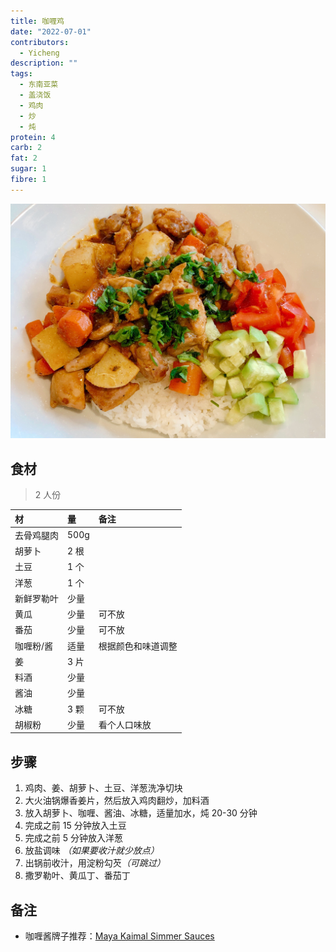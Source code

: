 ```yaml
---
title: 咖喱鸡
date: "2022-07-01"
contributors:
  - Yicheng
description: ""
tags:
  - 东南亚菜
  - 盖浇饭
  - 鸡肉
  - 炒
  - 炖
protein: 4
carb: 2
fat: 2
sugar: 1
fibre: 1
---
```


![咖喱鸡](./chicken_curry.jpg)

## 食材

> 2 人份

| 材         | 量   | 备注               |
| :--------- | :--- | :----------------- |
| 去骨鸡腿肉 | 500g |                    |
| 胡萝卜     | 2 根 |                    |
| 土豆       | 1 个 |                    |
| 洋葱       | 1 个 |                    |
| 新鲜罗勒叶 | 少量 |                    |
| 黄瓜       | 少量 | 可不放             |
| 番茄       | 少量 | 可不放             |
| 咖喱粉/酱  | 适量 | 根据颜色和味道调整 |
| 姜         | 3 片 |                    |
| 料酒       | 少量 |                    |
| 酱油       | 少量 |                    |
| 冰糖       | 3 颗 | 可不放             |
| 胡椒粉     | 少量 | 看个人口味放       |

## 步骤

1. 鸡肉、姜、胡萝卜、土豆、洋葱洗净切块
2. 大火油锅爆香姜片，然后放入鸡肉翻炒，加料酒
3. 放入胡萝卜、咖喱、酱油、冰糖，适量加水，炖 20-30 分钟
4. 完成之前 15 分钟放入土豆
5. 完成之前 5 分钟放入洋葱
6. 放盐调味 <em>（如果要收汁就少放点）</em>
7. 出锅前收汁，用淀粉勾芡<em>（可跳过）</em>
8. 撒罗勒叶、黄瓜丁、番茄丁

## 备注

- 咖喱酱牌子推荐：[Maya Kaimal Simmer Sauces](https://www.mayakaimal.com/product-categories/indian-simmer-sauces/)
